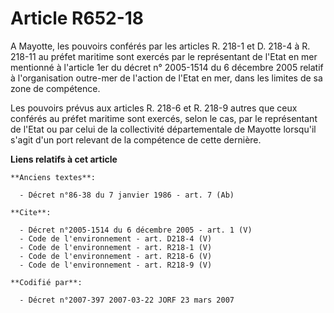 # Article R652-18

A Mayotte, les pouvoirs conférés par les articles R. 218-1 et D. 218-4 à R. 218-11 au préfet maritime sont exercés par le
représentant de l'Etat en mer mentionné à l'article 1er du décret n° 2005-1514 du 6 décembre 2005 relatif à l'organisation
outre-mer de l'action de l'Etat en mer, dans les limites de sa zone de compétence. 

Les pouvoirs prévus aux articles R. 218-6 et R. 218-9 autres que ceux conférés au préfet maritime sont exercés, selon le cas,
par le représentant de l'Etat ou par celui de la collectivité départementale de Mayotte lorsqu'il s'agit d'un port relevant
de la compétence de cette dernière.

**Liens relatifs à cet article**

	**Anciens textes**:

	  - Décret n°86-38 du 7 janvier 1986 - art. 7 (Ab)

	**Cite**:

	  - Décret n°2005-1514 du 6 décembre 2005 - art. 1 (V)
	  - Code de l'environnement - art. D218-4 (V)
	  - Code de l'environnement - art. R218-1 (V)
	  - Code de l'environnement - art. R218-6 (V)
	  - Code de l'environnement - art. R218-9 (V)

	**Codifié par**:

	  - Décret n°2007-397 2007-03-22 JORF 23 mars 2007
